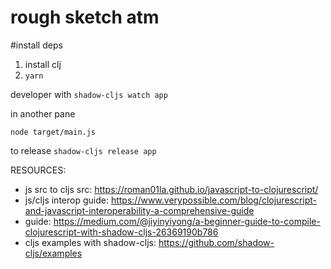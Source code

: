 # rough sketch atm

#install deps
1. install clj
2. `yarn`

developer with
`shadow-cljs watch app`

in another pane

`node target/main.js`


to release
`shadow-cljs release app`

RESOURCES:
-	js src to cljs src: https://roman01la.github.io/javascript-to-clojurescript/
-	js/cljs interop guide: https://www.verypossible.com/blog/clojurescript-and-javascript-interoperability-a-comprehensive-guide
-	guide: https://medium.com/@jiyinyiyong/a-beginner-guide-to-compile-clojurescript-with-shadow-cljs-26369190b786
-	cljs examples with shadow-cljs: https://github.com/shadow-cljs/examples
